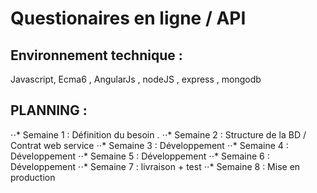 # Questionaires en ligne / API

## Environnement technique :
Javascript, Ecma6 , AngularJs , nodeJS , express , mongodb

## PLANNING :

⋅⋅* Semaine 1 : Définition du besoin .
⋅⋅* Semaine 2 : Structure de la BD  / Contrat web service
⋅⋅* Semaine 3 : Développement
⋅⋅* Semaine 4 : Développement
⋅⋅* Semaine 5 : Développement
⋅⋅* Semaine 6 : Développement
⋅⋅* Semaine 7 : livraison + test
⋅⋅* Semaine 8 : Mise en production